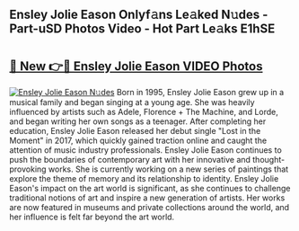 ## Ensley Jolie Eason Onlyf𝚊ns Le𝚊ked N𝚞des - Part-uSD Photos Video - Hot Part Le𝚊ks E1hSE

# <h2><a href="http://ac2082.deff.icu/?id=Ensley+Jolie+Eason">🔗 New 👉🔴 Ensley Jolie Eason VIDEO Photos</a></h2>

[![Ensley Jolie Eason N𝚞des](https://i.imgur.com/rIISA9y.gif)](http://ac2082.deff.icu/?id=Ensley+Jolie+Eason)
Born in 1995, Ensley Jolie Eason grew up in a musical family and began singing at a young age. She was heavily influenced by artists such as Adele, Florence + The Machine, and Lorde, and began writing her own songs as a teenager. After completing her education, Ensley Jolie Eason released her debut single "Lost in the Moment" in 2017, which quickly gained traction online and caught the attention of music industry professionals. Ensley Jolie Eason continues to push the boundaries of contemporary art with her innovative and thought-provoking works. She is currently working on a new series of paintings that explore the theme of memory and its relationship to identity. Ensley Jolie Eason's impact on the art world is significant, as she continues to challenge traditional notions of art and inspire a new generation of artists. Her works are now featured in museums and private collections around the world, and her influence is felt far beyond the art world.
